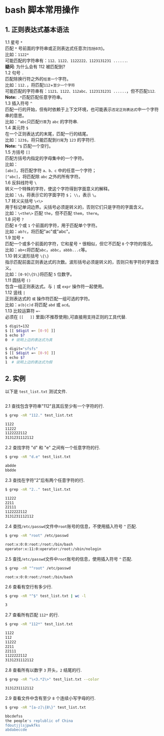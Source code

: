 # bash 脚本常用操作    

## 1. 正则表达式基本语法   
1.1 星号 `*`    
匹配 `*` 号前面的字符串或正则表达式任意次(`包括0次`)。   
比如：`1122*`   
可能匹配的字符串有：`112、1122、1122222、1123131231 ......`.  
**疑问**: 为什么会有 112 被匹配到?   
1.2 句号 `.`   
匹配除换行符之外的`任意一个`字符。   
比如：`112.`，将匹配`112`+`至少一个字符`   
可能匹配的字符串有：`1121、1122、112abc、1123131231 ......`，但不匹配`112`.  
**Note:** `.*`匹配匹配任意字符串。  
1.3 插入符号 `^`   
匹配一行的开始，但有时依赖于上下文环境，也可能表示`否定正则表达式`中一个字符串的意思。   
比如：`^abc`只匹配`行首`为 `abc` 的字符串.   
1.4 美元符 `$`    
在一个正则表达式的末尾，匹配一行的结尾。   
比如：`123$`，将只能匹配到`行尾`为 `123` 的字符行.    
**Note:** `^$` 匹配一个空行。   
1.5 方括号 `[]`   
匹配方括号内指定的字母集中的一个字符。   
比如：   
`[abc]`，将匹配字符 `a、b、c` 中的任意一个字符；   
`[^abc]`，将匹配除 `abc` 之外的所有字符。   
1.6 反斜线符号 `\`    
转义一个特殊的字符，使这个字符得到字面意义的解释。   
比如：`\$`，将表示它的字面字符 `$`； `\\`，表示 `\`。   
1.7 转义尖括号 `\<\>`  
用于标记单词边界。尖括号必须是转义的，否则它们只是字符的字面含义。  
比如：`\<the\>` 匹配 `the`，但不匹配 `them`，`there`。   
1.8 问号 `?`    
匹配 `0` 个或 `1` 个前面的字符，用于匹配单个字符。  
比如：`ab?c`，将匹配"ac"或"abc"。  
1.9 加号 `+`   
匹配一个或多个前面的字符，它和星号 `*` 很相似，但它不匹配 `0` 个字符的情况。   
比如：`ab+c`将匹配`abc`，`abbc`，`abbb...c`等。    
1.10 转义波形括号 `\{\}`   
指示匹配前面正则表达式的次数。波形括号必须是转义的，否则只有字符的字面含义。   
比如：`[0-9]\{5\}`将匹配 `5` 位数字。    
1.11 圆括号 `()`   
包含一组正则表达式。与 `|` 或 `expr` 操作符一起使用。  
1.12 竖线 `|`    
正则表达式的 `或` 操作符匹配一组可选的字符。  
比如：`a(b|c)d` 将匹配 `abd` 或 `acd`。  
1.13 比较运算符 `=~`  
必须在 `[[   ]]` 里面(不推荐使用),可直接用支持正则的工具代替.
```bash
$ digit=132
$ [[ $digit =~ [0-9] ]]
$ echo $?
0  # 说明上边的表达式为真

$ digit="sfsfs"
$ [[ $digit =~ [0-9] ]]
$ echo $?
1  # 说明上边的表达式为假
```

## 2. 实例  
以下是 `test_list.txt` 测试文件.  
```

```
2.1 查找包含字符串"112"且其后至少有一个字符的行.   
```bash
$ grep -nR "112." test_list.txt

1122
11222
1122222112
3131231112112
``` 
2.2 查找字符 "d" 和 "e" 之间有一个任意字符的行.    
```bash
$ grep -nR "d.e" test_list.txt 

abdde
bbdde
```
2.3 查找在字符"2"后有两个任意字符的行.   
```bash
$ grep -nR "2.." test_list.txt 

11222
2211
22111
1122222112
3131231112112
```
2.4 查找`/etc/passwd`文件中`root`账号的信息，不使用插入符号 `^` 匹配.    
```bash
$ grep -nR "root" /etc/passwd

root:x:0:0:root:/root:/bin/bash
operator:x:11:0:operator:/root:/sbin/nologin
```
2.5 查找`/etc/passwd`文件中`root`账号的信息，使用插入符号 `^` 匹配.   
```bash
$ grep -nR "^root" /etc/passwd

root:x:0:0:root:/root:/bin/bash
```
2.6 查看有空行有多少行.   
```bash
$ grep -nR "^$" test_list.txt | wc -l

3
```
2.7 查看所有匹配 `112*` 的行.    
```bash
$ grep -nR "112*" test_list.txt 

1122
112
11222
2211
22111
1122222112
3131231112112
```
2.8 查看所有以数字 `3` 开头，`2` 结尾的行.    
```bash
$ grep -nR "\<3.*2\>" test_list.txt --color

3131231112112
```
2.9 查看文件中含有至少 `8` 个连续小写字母的行.   
```bash
$ grep -nR "[a-z]\{8\}" test_list.txt 

bbcdefss
the people's replublic of China
fdoutjjlsjpwkfks
abdabeccde
```
